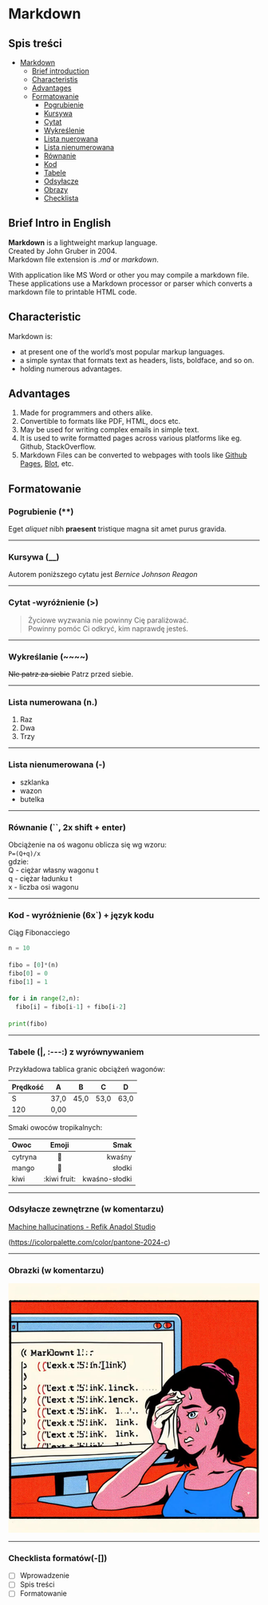 # Markdown

<!--This is Title - Heading H1-->

## Spis treści

- [Markdown](#markdown)
  - [Brief introduction](#brief-intro-in-english)
  - [Characteristis](#characteristic)
  - [Advantages](#advantages)
  - [Formatowanie](#formatowanie)
    - [Pogrubienie](#pogrubienie)
    - [Kursywa](#kursywa-__)
    - [Cytat](#cytat--wyróżnienie)
    - [Wykreślenie](#wykreślanie)
    - [Lista nuerowana](#lista-numerowana-n)
    - [Lista nienumerowana](#lista-nienumerowana)
    - [Równanie](#równanie--2x-shift--enter)
    - [Kod](#kod---wyróżnienie-6x--język-kodu)
    - [Tabele](#tabele------z-wyrównywaniem)
    - [Odsyłacze](#odsyłacze-zewnętrzne-w-komentarzu)
    - [Obrazy](#obrazki-w-komentarzu)
    - [Checklista](#checklista-formatów)

## Brief Intro in English

<!--This is Heading H2-->

<!--This is text paragraph with *italics (alt. _), **bold (alt. __), lower text line by: 2x space + enter, new paragraph by: space + 2x enter-->

**Markdown** is a lightweight markup language.  
Created by John Gruber in 2004.  
Markdown file extension is _.md_ or _markdown_.

With application like MS Word or other you may compile a markdown file.  
These applications use a Markdown processor or parser which converts a markdown file to printable HTML code.

## Characteristic

<!--This is unordered list-->

Markdown is:

- at present one of the world’s most popular markup languages.
- a simple syntax that formats text as headers, lists, boldface, and so on.
- holding numerous advantages.

## Advantages

<!--This is odereded list with external links-->

1. Made for programmers and others alike.
2. Convertible to formats like PDF, HTML, docs etc.
3. May be used for writing complex emails in simple text.
4. It is used to write formatted pages across various platforms like eg. Github, StackOverflow.
5. Markdown Files can be converted to webpages with tools like [Github Pages](https://pages.github.com/), [Blot](blot.io), etc.

## Formatowanie

### Pogrubienie (\*\*)

Eget _aliquet_ nibh **praesent** tristique magna sit amet purus gravida.

---

### Kursywa (\_\_)

Autorem poniższego cytatu jest _Bernice Johnson Reagon_

---

### Cytat -wyróżnienie (>)

> Życiowe wyzwania nie powinny Cię paraliżować.  
> Powinny pomóc Ci odkryć, kim naprawdę jesteś.

---

### Wykreślanie (~~~~)

~~NIe patrz za siebie~~ Patrz przed siebie.

---

### Lista numerowana (n.)

1. Raz
2. Dwa
3. Trzy

---

### Lista nienumerowana (-)

- szklanka
- wazon
- butelka

---

### Równanie (``, 2x shift + enter)

Obciążenie na oś wagonu oblicza się wg wzoru:  
`P=(Q+q)/x`  
gdzie:  
Q - ciężar własny wagonu t  
q - ciężar ładunku t  
x - liczba osi wagonu

---

### Kod - wyróżnienie (6x`) + język kodu

Ciąg Fibonacciego

```Python
n = 10

fibo = [0]*(n)
fibo[0] = 0
fibo[1] = 1

for i in range(2,n):
  fibo[i] = fibo[i-1] + fibo[i-2]

print(fibo)
```

---

### Tabele (|, :---:) z wyrównywaniem

Przykładowa tablica granic obciążeń wagonów:

| Prędkość |  A   |  B   |  C   |  D   |
| :------- | :--: | :--: | :--: | :--: |
| S        | 37,0 | 45,0 | 53,0 | 63,0 |
| 120      | 0,00 |

Smaki owoców tropikalnych:

| Owoc    |    Emoji     |          Smak |
| :------ | :----------: | ------------: |
| cytryna |   :lemon:    |        kwaśny |
| mango   |   :mango:    |        słodki |
| kiwi    | :kiwi fruit: | kwaśno-słodki |

---

### Odsyłacze zewnętrzne (w komentarzu)

<!--opis linku nawias kwadratowy, link wklejony w nawias okrągły-->

[Machine hallucinations - Refik Anadol Studio](https://refikanadol.com/works/machine-hallucinations-space-metaverse/?fbclid=IwAR1w9llGY0RxjgYAcj_zqkDAK60xdpuVrx7efIkVfL_K1uNTZgU__dD5uFc)

<!--Opcja 2. wleić w nawias okrągły link, bez tekstu alternatywnego, dodać nawias kwadratowy i tekst alternatywny-->

(https://icolorpalette.com/color/pantone-2024-c)

---

### Obrazki (w komentarzu)

<!--opis linku nawias kwadratowy, link wklejony w nawias okrągły-->
<!--Opcja dwa wleić bezpośrednio link, bez tekstu alternatywnego, dodać tekst alternatywny-->

![Ich troje: Ja, Markdown & DALL-E3](2023-11-20_18-21-13_markdown-mem-DallE3.jpg)

---

### Checklista formatów(-[])

- [ ] Wprowadzenie
- [ ] Spis treści
- [ ] Formatowanie

<!--To jest komentarz-->
